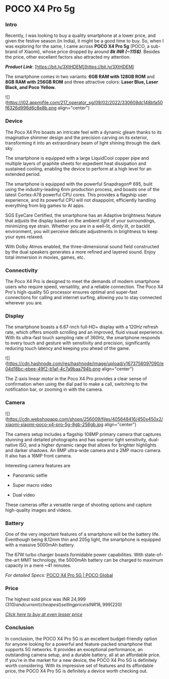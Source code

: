 # POCO X4 Pro 5g

### Intro

Recently, I was looking to buy a quality smartphone at a lower price, and given the festive season (in India), it might be a good time to buy. So, when I was exploring for the same, I came across **POCO X4 Pro 5g** (POCO, a sub-brand of Xiaomi), whose price dropped by around ***8k INR*** ***(~115$)***. Besides the price, other excellent factors also attracted my attention.

***Product Link***: [https://bit.ly/3XtHDEM](https://bit.ly/3XtHDEM)

The smartphone comes in two variants: **6GB RAM with 128GB ROM** and **8GB RAM with 256GB ROM** and three attractive colors: **Laser Blue, Laser Black, and Poco Yellow.**

![](https://i02.appmifile.com/217_operator_sg/09/02/2022/330608dc148bfa50f6326d996d6c8e8b.png align="center")

### Device

The Poco X4 Pro boasts an intricate feel with a dynamic gleam thanks to its imaginative shimmer design and the precision carving on its exterior, transforming it into an extraordinary beam of light shining through the dark sky.

The smartphone is equipped with a large LiquidCool copper pipe and multiple layers of graphite sheets for expedient heat dissipation and sustained cooling, enabling the device to perform at a high level for an extended period.

The smartphone is equipped with the powerful Snapdragon® 695, built using the industry-leading 6nm production process, and boasts one of the latest Cortex-A78 powerful CPU cores. This provides a flagship user experience, and its powerful CPU will not disappoint, efficiently handling everything from big games to AI apps.

SGS EyeCare Certified, the smartphone has an Adaptive brightness feature that adjusts the display based on the ambient light of your surroundings, minimizing eye strain. Whether you are in a well-lit, dimly lit, or backlit environment, you will perceive delicate adjustments in brightness to keep your eyes relaxed.

With Dolby Atmos enabled, the three-dimensional sound field constructed by the dual speakers generates a more refined and layered sound. Enjoy total immersion in movies, games, etc.

### Connectivity

The Poco X4 Pro is designed to meet the demands of modern smartphone users who require speed, versatility, and a reliable connection. The Poco X4 Pro's high-quality 5G processor ensures optimal and super-fast connections for calling and internet surfing, allowing you to stay connected wherever you are.

### Display

The smartphone boasts a 6.67-inch full-HD+ display with a 120Hz refresh rate, which offers smooth scrolling and an improved, fluid visual experience. With its ultra-fast touch sampling rate of 360Hz, the smartphone responds to every touch and gesture with sensitivity and precision, significantly reducing touch latency and keeping you ahead of the game.

![](https://cdn.hashnode.com/res/hashnode/image/upload/v1673756097090/e04d16bc-ebee-49f2-b1af-4c7a9baa794b.png align="center")

The Z-axis linear motor in the Poco X4 Pro provides a clear sense of confirmation when using the dial pad to make a call, switching to the notification bar, or zooming in with the camera.

### Camera

![](https://cdn.webshopapp.com/shops/256009/files/405648416/450x450x2/xiaomi-xiaomi-poco-x4-pro-5g-8gb-256gb.jpg align="center")

The camera setup includes a flagship 108MP primary camera that captures stunning and detailed photographs and has superior light sensitivity, dual-native ISO, and a higher dynamic range that allows for brighter highlights and darker shadows. An 8MP ultra-wide camera and a 2MP macro camera. It also has a 16MP front camera.

Interesting camera features are

* Panoramic selfie
    
* Super macro video
    
* Dual video
    

These cameras offer a versatile range of shooting options and capture high-quality images and videos.

### Battery

One of the very important features of a smartphone will be the battery life. Eventhough being 8.12mm thin and 205g light, the smartphone is equipped with a massive 5000mAh battery.

The 67W turbo charger boasts formidable power capabilities. With state-of-the-art MMT technology, the 5000mAh battery can be charged to maximum capacity in a mere ~41 minutes.

*For detailed Specs:* [POCO X4 Pro 5G | POCO Global](https://www.po.co/global/product/poco-x4-pro-5g/specs)

### Price

The highest sold price was INR 24,999 (310$) and current (cheapest) selling price is INR 18,999 (220$)

[*Click here to buy at even lesser price*](https://ekaro.in/enkr20230115s19774247)

### Conclusion

In conclusion, the POCO X4 Pro 5G is an excellent budget-friendly option for anyone looking for a powerful and feature-packed smartphone that supports 5G networks. It provides an exceptional performance, an outstanding camera setup, and a durable battery, all at an affordable price. If you're in the market for a new device, the POCO X4 Pro 5G is definitely worth considering. With its impressive set of features and its affordable price, the POCO X4 Pro 5G is definitely a device worth checking out.